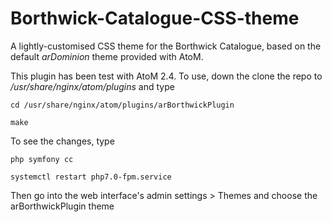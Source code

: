 # Borthwick-Catalogue-CSS-theme
A lightly-customised CSS theme for the Borthwick Catalogue, based on the default *arDominion* theme provided with AtoM.

This plugin has been test with AtoM 2.4. To use, down the clone the repo to */usr/share/nginx/atom/plugins* and type

    cd /usr/share/nginx/atom/plugins/arBorthwickPlugin

    make

To see the changes, type

    php symfony cc

    systemctl restart php7.0-fpm.service

Then go into the web interface's admin settings > Themes and choose the arBorthwickPlugin theme

